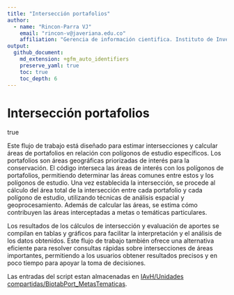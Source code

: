 ```yaml
---
title: "Intersección portafolios"
author: 
  - name: "Rincon-Parra VJ"
    email: "rincon-v@javeriana.edu.co"
    affiliation: "Gerencia de información cientifica. Instituto de Investigación de Recursos Biológicos Alexander von Humboldt - IAvH"
output: 
  github_document:
    md_extension: +gfm_auto_identifiers
    preserve_yaml: true
    toc: true
    toc_depth: 6
---
```


Intersección portafolios
================
true

Este flujo de trabajo está diseñado para estimar intersecciones y
calcular áreas de portafolios en relación con polígonos de estudio
específicos. Los portafolios son áreas geográficas priorizadas de
interés para la conservación. El código interseca las áreas de interés
con los polígonos de portafolios, permitiendo determinar las áreas
comunes entre estos y los polígonos de estudio. Una vez establecida la
intersección, se procede al cálculo del área total de la intersección
entre cada portafolio y cada polígono de estudio, utilizando técnicas de
análisis espacial y geoprocesamiento. Además de calcular las áreas, se
estima cómo contribuyen las áreas interceptadas a metas o temáticas
particulares.

Los resultados de los cálculos de intersección y evaluación de aportes
se compilan en tablas y gráficos para facilitar la interpretación y el
análisis de los datos obtenidos. Este flujo de trabajo también ofrece
una alternativa eficiente para resolver consultas rápidas sobre
intersecciones de áreas importantes, permitiendo a los usuarios obtener
resultados precisos y en poco tiempo para apoyar la toma de decisiones.

Las entradas del script estan almacenadas en [IAvH/Unidades
compartidas/BiotabPort_MetasTematicas](https://drive.google.com/open?id=1866NbJpetckt8q3YEOq0nDl9cSe9PZHg&usp=drive_fs).
